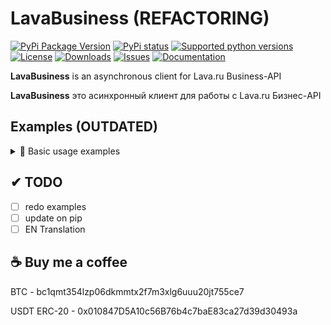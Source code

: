# LavaBusiness (REFACTORING)
[![PyPi Package Version](https://img.shields.io/pypi/v/lavabusiness?style=flat-square)](https://pypi.python.org/pypi/lavabusiness)
[![PyPi status](https://img.shields.io/pypi/status/lavabusiness?style=flat-square)](https://pypi.python.org/pypi/lavabusiness)
[![Supported python versions](https://img.shields.io/pypi/pyversions/lavabusiness)](https://pypi.python.org/pypi/lavabusiness)
[![License](https://img.shields.io/github/license/lztrox/lavabusiness?style=flat-square)](https://opensource.org/licenses/MPL-2.0)
[![Downloads](https://img.shields.io/pypi/dm/lavabusiness?style=flat-square)](https://pypi.org/project/lavabusiness/)
[![Issues](https://img.shields.io/github/issues/lztrox/lavabusiness?style=flat-square)](https://github.com/lztrox/lavabusiness/issues)
[![Documentation](https://img.shields.io/readthedocs/lavabusiness?style=flat-square)](https://lavabusiness.readthedocs.io/en/latest/)

**LavaBusiness** is an asynchronous client for Lava.ru Business-API

**LavaBusiness** это асинхронный клиент для работы с Lava.ru Бизнес-API 

## Examples (OUTDATED)
<details>
  <summary>📕 Basic usage examples</summary>
  
### Создание счета
```python
import asyncio
from LavaBusiness import AioLava

SECRET_KEY = ""
PROJECT_ID = ""

api = AioLava(SECRET_KEY, PROJECT_ID)

async def main():
    invoice = await api.create_invoice(100)
    print(f'Pay url: {invoice.url}')
    print(f'Invoice_id: {invoice.invoice_id}')

asyncio.run(main())
```
  
### Проверка статуса счета
```python
import asyncio
from LavaBusiness import AioLava

SECRET_KEY = ""
PROJECT_ID = ""

api = AioLava(SECRET_KEY, PROJECT_ID)

async def main():
    INVOICE_ID = ""
    status = await api.invoice_status(INVOICE_ID)

    if status == 'success':
        print('Счет оплачен')
    elif status == 'expired':
        print('Счет просрочен')
    else:
        print('Счет ожидает оплаты')
    
asyncio.run(main())
```

### Больше примеров можно найти в директории [`examples/`](https://github.com/lztrox/LavaBusiness/tree/master/examples)

### Подробная документация расположена на сайте - https://lavabusiness.readthedocs.io/en/latest/
</details>

## ✔ TODO
- [ ] redo examples
- [ ] update on pip
- [ ] EN Translation

## ☕ Buy me a coffee
BTC - bc1qmt354lzp06dkmmtx2f7m3xlg6uuu20jt755ce7

USDT ERC-20 - 0x010847D5A10c56B76b4c7baE83ca27d39d30493a
